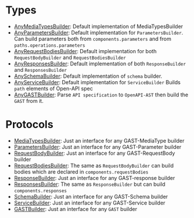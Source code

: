 # Types

  - [AnyMediaTypesBuilder](./AnyMediaTypesBuilder.md):
    Default implementation of MediaTypesBuilder
  - [AnyParametersBuilder](./AnyParametersBuilder.md):
    Default implementation for `ParametersBuilder`.
    Can build parameters both from `components.parameters` and from `paths.operations.parameters`
  - [AnyRequestBodiesBuilder](./AnyRequestBodiesBuilder.md):
    Default implementation for both `RequestBodyBuilder` and `RequestBodiesBuilder`
  - [AnyResponsesBuilder](./AnyResponsesBuilder.md):
    Default implementation of both `ResponseBuilder` and `ResponsesBuilder`
  - [AnySchemaBuilder](./AnySchemaBuilder.md):
    Default implementation of `schema` builder.
  - [AnyServiceBuilder](./AnyServiceBuilder.md):
    Default implementation for `ServiceBuilder`
    Builds `path` elements of Open-API spec
  - [AnyGASTBuilder](./AnyGASTBuilder.md):
    Parse `API specification` to `OpenAPI-AST` then build the `GAST` from it.

# Protocols

  - [MediaTypesBuilder](./MediaTypesBuilder.md):
    Just an interface for any GAST-MediaType builder
  - [ParametersBuilder](./ParametersBuilder.md):
    Just an interface for any GAST-Parameter builder
  - [RequestBodyBuilder](./RequestBodyBuilder.md):
    Just an interface for any GAST-RequestBody builder
  - [RequestBodiesBuilder](./RequestBodiesBuilder.md):
    The same as `RequestBodyBuilder` can build bodies which are declared in `components.requestBodies`
  - [ResponseBuilder](./ResponseBuilder.md):
    Just an interface for any GAST-response builder
  - [ResponsesBuilder](./ResponsesBuilder.md):
    The same as `ResponseBuilder` but can build `components.responses`
  - [SchemaBuilder](./SchemaBuilder.md):
    Just an interface for any GAST-Schema builder
  - [ServiceBuilder](./ServiceBuilder.md):
    Just an interface for any GAST-Service builder
  - [GASTBuilder](./GASTBuilder.md):
    Just an interface for any `GAST` builder
